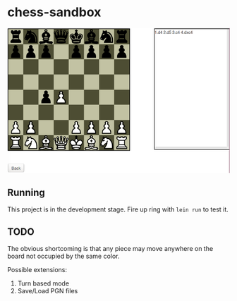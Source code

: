 # chess-sandbox

![frontend](img/board.png)

## Running

This project is in the development stage. Fire up ring with
`lein run` to test it.

## TODO

The obvious shortcoming is that any piece may move anywhere on the board not
occupied by the same color.

Possible extensions:
1. Turn based mode
2. Save/Load PGN files

